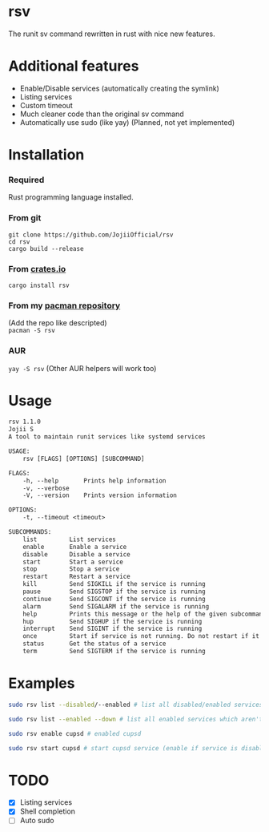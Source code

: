 # rsv
The runit sv command rewritten in rust with nice new features.

# Additional features
- Enable/Disable services (automatically creating the symlink)
- Listing services
- Custom timeout
- Much cleaner code than the original sv command
- Automatically use sudo (like yay) (Planned, not yet implemented)

# Installation
### Required
Rust programming language installed.

### From git
```
git clone https://github.com/JojiiOfficial/rsv
cd rsv
cargo build --release
```

### From [crates.io](https://crates.io/crates/rsv)
`cargo install rsv`

### From my [pacman repository](https://repo.jojii.de)
(Add the repo like descripted)<br>
`pacman -S rsv`

### AUR
`yay -S rsv` (Other AUR helpers will work too)

# Usage
```txt
rsv 1.1.0
Jojii S
A tool to maintain runit services like systemd services

USAGE:
    rsv [FLAGS] [OPTIONS] [SUBCOMMAND]

FLAGS:
    -h, --help       Prints help information
    -v, --verbose    
    -V, --version    Prints version information

OPTIONS:
    -t, --timeout <timeout>    

SUBCOMMANDS:
    list         List services
    enable       Enable a service
    disable      Disable a service
    start        Start a service
    stop         Stop a service
    restart      Restart a service
    kill         Send SIGKILL if the service is running
    pause        Send SIGSTOP if the service is running
    continue     Send SIGCONT if the service is running
    alarm        Send SIGALARM if the service is running
    help         Prints this message or the help of the given subcommand(s)
    hup          Send SIGHUP if the service is running
    interrupt    Send SIGINT if the service is running
    once         Start if service is not running. Do not restart if it stops
    status       Get the status of a service
    term         Send SIGTERM if the service is running
```

# Examples
```bash
sudo rsv list --disabled/--enabled # list all disabled/enabled services 
```

```bash
sudo rsv list --enabled --down # list all enabled services which aren't running
```

```bash
sudo rsv enable cupsd # enabled cupsd
```

```bash
sudo rsv start cupsd # start cupsd service (enable if service is disabled)
```

# TODO
- [x] Listing services
- [x] Shell completion
- [ ] Auto sudo

